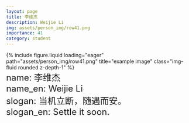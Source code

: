 ```yaml
---
layout: page
title: 李维杰
description: Weijie Li
img: assets/person_img/row41.png
importance: 41
category: student
---
```


<div class="row justify-content-center">
    <div class="col-4 mt-3 mt-md-0">
        {% include figure.liquid loading="eager" path="assets/person_img/row41.png" title="example image" class="img-fluid rounded z-depth-1" %}
    </div>
</div>

<font size="5">
    name: 李维杰<br>
    name_en: Weijie Li<br>
    slogan: 当机立断，随遇而安。<br>
    slogan_en: Settle it soon.<br>
</font>
